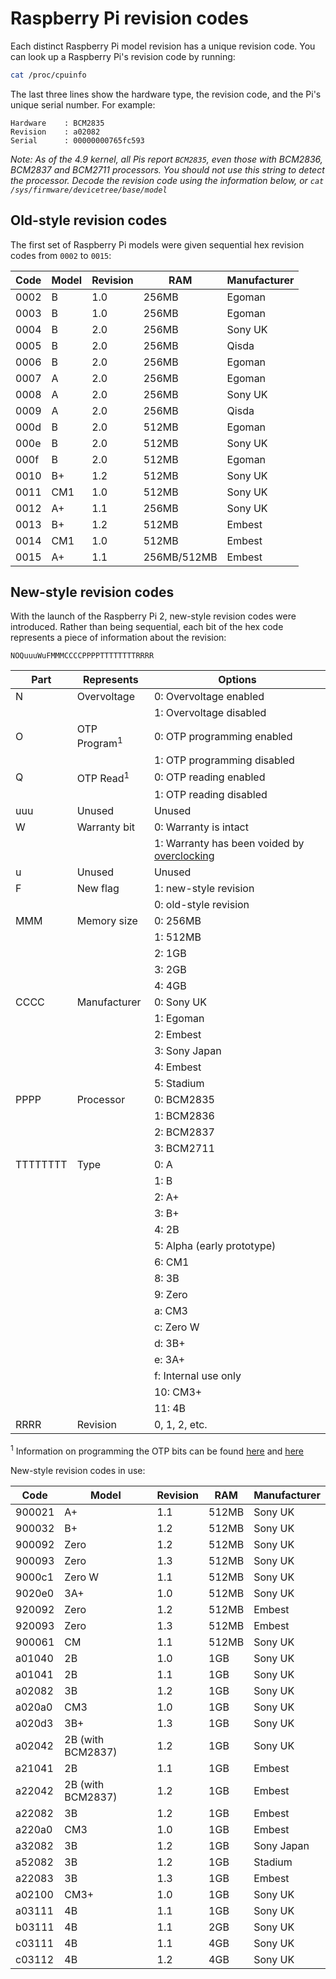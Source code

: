 # Raspberry Pi revision codes

Each distinct Raspberry Pi model revision has a unique revision code. You can look up a Raspberry Pi's revision code by running:

```bash
cat /proc/cpuinfo
```

The last three lines show the hardware type, the revision code, and the Pi's unique serial number. For example:

```
Hardware    : BCM2835
Revision    : a02082
Serial      : 00000000765fc593
```

*Note: As of the 4.9 kernel, all Pis report `BCM2835`, even those with BCM2836, BCM2837 and BCM2711 processors. You should not use this string to detect the processor. Decode the revision code using the information below, or `cat /sys/firmware/devicetree/base/model`*

## Old-style revision codes

The first set of Raspberry Pi models were given sequential hex revision codes from `0002` to `0015`:

| Code | Model | Revision | RAM            | Manufacturer |
| ---- | ----- | -------- | -------------- | ------------ |
| 0002 | B     | 1.0      | 256MB          | Egoman       |
| 0003 | B     | 1.0      | 256MB          | Egoman       |
| 0004 | B     | 2.0      | 256MB          | Sony UK      |
| 0005 | B     | 2.0      | 256MB          | Qisda        |
| 0006 | B     | 2.0      | 256MB          | Egoman       |
| 0007 | A     | 2.0      | 256MB          | Egoman       |
| 0008 | A     | 2.0      | 256MB          | Sony UK      |
| 0009 | A     | 2.0      | 256MB          | Qisda        |
| 000d | B     | 2.0      | 512MB          | Egoman       |
| 000e | B     | 2.0      | 512MB          | Sony UK      |
| 000f | B     | 2.0      | 512MB          | Egoman       |
| 0010 | B+    | 1.2      | 512MB          | Sony UK      |
| 0011 | CM1   | 1.0      | 512MB          | Sony UK      |
| 0012 | A+    | 1.1      | 256MB          | Sony UK      |
| 0013 | B+    | 1.2      | 512MB          | Embest       |
| 0014 | CM1   | 1.0      | 512MB          | Embest       |
| 0015 | A+    | 1.1      | 256MB/512MB    | Embest       |

## New-style revision codes

With the launch of the Raspberry Pi 2, new-style revision codes were introduced. Rather than being sequential, each bit of the hex code represents a piece of information about the revision:

```
NOQuuuWuFMMMCCCCPPPPTTTTTTTTRRRR
```

| Part     | Represents   | Options                    |
| -------- | ------------ | -------------------------- |
| N        | Overvoltage  | 0: Overvoltage enabled     |
|          |              | 1: Overvoltage disabled    |
| O        | OTP Program<sup>1</sup> | 0: OTP programming enabled |
|          |              | 1: OTP programming disabled |
| Q        | OTP Read<sup>1</sup> | 0: OTP reading enabled |
|          |              | 1: OTP reading disabled    |
| uuu      | Unused       | Unused                     |
| W        | Warranty bit | 0: Warranty is intact      |
|          |              | 1: Warranty has been voided by [overclocking](../../../configuration/config-txt/overclocking.md) |
| u        | Unused       | Unused                     |
| F        | New flag     | 1: new-style revision      |
|          |              | 0: old-style revision      |
| MMM      | Memory size  | 0: 256MB                   |
|          |              | 1: 512MB                   |
|          |              | 2: 1GB                     |
|          |              | 3: 2GB                     |
|          |              | 4: 4GB                     |
| CCCC     | Manufacturer | 0: Sony UK                 |
|          |              | 1: Egoman                  |
|          |              | 2: Embest                  |
|          |              | 3: Sony Japan              |
|          |              | 4: Embest                  |
|          |              | 5: Stadium                 |
| PPPP     | Processor    | 0: BCM2835                 |
|          |              | 1: BCM2836                 |
|          |              | 2: BCM2837                 |
|          |              | 3: BCM2711                 |
| TTTTTTTT | Type         | 0: A                       |
|          |              | 1: B                       |
|          |              | 2: A+                      |
|          |              | 3: B+                      |
|          |              | 4: 2B                      |
|          |              | 5: Alpha (early prototype) |
|          |              | 6: CM1                     |
|          |              | 8: 3B                      |
|          |              | 9: Zero                    |
|          |              | a: CM3                     |
|          |              | c: Zero W                  |
|          |              | d: 3B+                     |
|          |              | e: 3A+                     |
|          |              | f: Internal use only       |
|          |              | 10: CM3+                   |
|          |              | 11: 4B                     |
| RRRR     | Revision     | 0, 1, 2, etc.              |

<sup>1</sup> Information on programming the OTP bits can be found [here](../../industrial/README.md) and [here](../otpbits.md)


New-style revision codes in use:

| Code   | Model             | Revision | RAM    | Manufacturer |
| ------ | ----------------- | -------- | -------| ------------ |
| 900021 | A+                | 1.1      | 512MB  | Sony UK      |
| 900032 | B+                | 1.2      | 512MB  | Sony UK      |
| 900092 | Zero              | 1.2      | 512MB  | Sony UK      |
| 900093 | Zero              | 1.3      | 512MB  | Sony UK      |
| 9000c1 | Zero W            | 1.1      | 512MB  | Sony UK      |
| 9020e0 | 3A+               | 1.0      | 512MB  | Sony UK      |
| 920092 | Zero              | 1.2      | 512MB  | Embest       |
| 920093 | Zero              | 1.3      | 512MB  | Embest       |
| 900061 | CM                | 1.1      | 512MB  | Sony UK      |
| a01040 | 2B                | 1.0      | 1GB    | Sony UK      |
| a01041 | 2B                | 1.1      | 1GB    | Sony UK      |
| a02082 | 3B                | 1.2      | 1GB    | Sony UK      |
| a020a0 | CM3               | 1.0      | 1GB    | Sony UK      |
| a020d3 | 3B+               | 1.3      | 1GB    | Sony UK      |
| a02042 | 2B (with BCM2837) | 1.2      | 1GB    | Sony UK      |
| a21041 | 2B                | 1.1      | 1GB    | Embest       |
| a22042 | 2B (with BCM2837) | 1.2      | 1GB    | Embest       |
| a22082 | 3B                | 1.2      | 1GB    | Embest       |
| a220a0 | CM3               | 1.0      | 1GB    | Embest       |
| a32082 | 3B                | 1.2      | 1GB    | Sony Japan   |
| a52082 | 3B                | 1.2      | 1GB    | Stadium      |
| a22083 | 3B                | 1.3      | 1GB    | Embest       |
| a02100 | CM3+              | 1.0      | 1GB    | Sony UK      |
| a03111 | 4B                | 1.1      | 1GB    | Sony UK      |
| b03111 | 4B                | 1.1      | 2GB    | Sony UK      |
| c03111 | 4B                | 1.1      | 4GB    | Sony UK      |
| c03112 | 4B                | 1.2      | 4GB    | Sony UK      |
